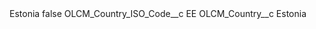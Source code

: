 <?xml version="1.0" encoding="UTF-8"?>
<CustomMetadata xmlns="http://soap.sforce.com/2006/04/metadata" xmlns:xsi="http://www.w3.org/2001/XMLSchema-instance" xmlns:xsd="http://www.w3.org/2001/XMLSchema">
    <label>Estonia</label>
    <protected>false</protected>
    <values>
        <field>OLCM_Country_ISO_Code__c</field>
        <value xsi:type="xsd:string">EE</value>
    </values>
    <values>
        <field>OLCM_Country__c</field>
        <value xsi:type="xsd:string">Estonia</value>
    </values>
</CustomMetadata>
